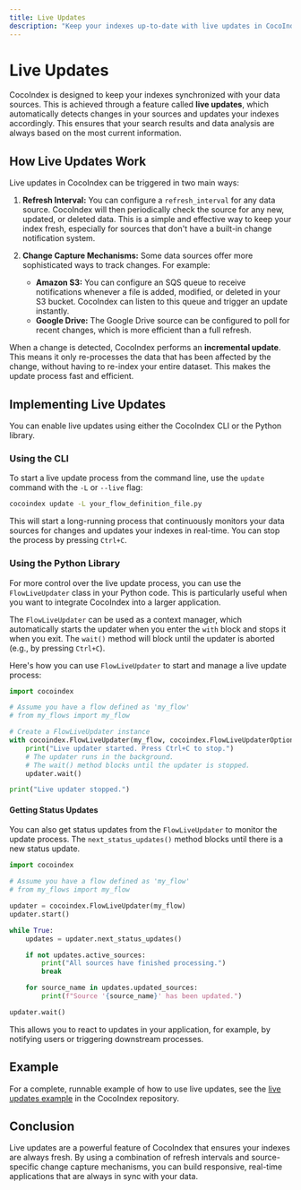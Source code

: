 ```yaml
---
title: Live Updates
description: "Keep your indexes up-to-date with live updates in CocoIndex."
---
```


# Live Updates

CocoIndex is designed to keep your indexes synchronized with your data sources. This is achieved through a feature called **live updates**, which automatically detects changes in your sources and updates your indexes accordingly. This ensures that your search results and data analysis are always based on the most current information.

## How Live Updates Work

Live updates in CocoIndex can be triggered in two main ways:

1.  **Refresh Interval:** You can configure a `refresh_interval` for any data source. CocoIndex will then periodically check the source for any new, updated, or deleted data. This is a simple and effective way to keep your index fresh, especially for sources that don't have a built-in change notification system.

2.  **Change Capture Mechanisms:** Some data sources offer more sophisticated ways to track changes. For example:
    *   **Amazon S3:** You can configure an SQS queue to receive notifications whenever a file is added, modified, or deleted in your S3 bucket. CocoIndex can listen to this queue and trigger an update instantly.
    *   **Google Drive:** The Google Drive source can be configured to poll for recent changes, which is more efficient than a full refresh.

When a change is detected, CocoIndex performs an **incremental update**. This means it only re-processes the data that has been affected by the change, without having to re-index your entire dataset. This makes the update process fast and efficient.

## Implementing Live Updates

You can enable live updates using either the CocoIndex CLI or the Python library.

### Using the CLI

To start a live update process from the command line, use the `update` command with the `-L` or `--live` flag:

```bash
cocoindex update -L your_flow_definition_file.py
```

This will start a long-running process that continuously monitors your data sources for changes and updates your indexes in real-time. You can stop the process by pressing `Ctrl+C`.

### Using the Python Library

For more control over the live update process, you can use the `FlowLiveUpdater` class in your Python code. This is particularly useful when you want to integrate CocoIndex into a larger application.

The `FlowLiveUpdater` can be used as a context manager, which automatically starts the updater when you enter the `with` block and stops it when you exit. The `wait()` method will block until the updater is aborted (e.g., by pressing `Ctrl+C`).

Here's how you can use `FlowLiveUpdater` to start and manage a live update process:

```python
import cocoindex

# Assume you have a flow defined as 'my_flow'
# from my_flows import my_flow

# Create a FlowLiveUpdater instance
with cocoindex.FlowLiveUpdater(my_flow, cocoindex.FlowLiveUpdaterOptions(print_stats=True)) as updater:
    print("Live updater started. Press Ctrl+C to stop.")
    # The updater runs in the background.
    # The wait() method blocks until the updater is stopped.
    updater.wait()

print("Live updater stopped.")
```

#### Getting Status Updates

You can also get status updates from the `FlowLiveUpdater` to monitor the update process. The `next_status_updates()` method blocks until there is a new status update.

```python
import cocoindex

# Assume you have a flow defined as 'my_flow'
# from my_flows import my_flow

updater = cocoindex.FlowLiveUpdater(my_flow)
updater.start()

while True:
    updates = updater.next_status_updates()

    if not updates.active_sources:
        print("All sources have finished processing.")
        break

    for source_name in updates.updated_sources:
        print(f"Source '{source_name}' has been updated.")

updater.wait()
```

This allows you to react to updates in your application, for example, by notifying users or triggering downstream processes.

## Example

For a complete, runnable example of how to use live updates, see the [live updates example](https://github.com/cocoindex-io/cocoindex/tree/main/examples/live_updates) in the CocoIndex repository.

## Conclusion

Live updates are a powerful feature of CocoIndex that ensures your indexes are always fresh. By using a combination of refresh intervals and source-specific change capture mechanisms, you can build responsive, real-time applications that are always in sync with your data.
